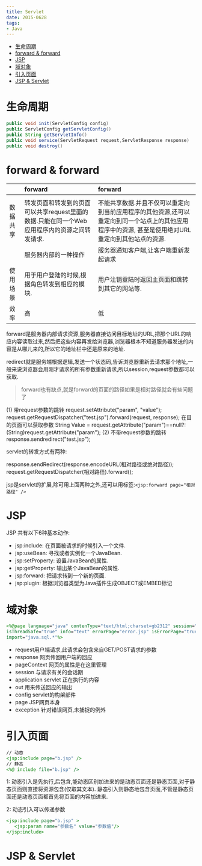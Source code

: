 ```yaml
---
title: Servlet
date: 2015-0628
tags:
- Java
---
```

<!-- TOC -->

- [生命周期](#生命周期)
- [forward & forward](#forward--forward)
- [JSP](#jsp)
- [域对象](#域对象)
- [引入页面](#引入页面)
- [JSP & Servlet](#jsp--servlet)

<!-- /TOC -->

# 生命周期

```Java
public void init(ServletConfig config)
public ServletConfig getServletConfig()
public String getServletInfo()
public void service(ServletRequest request,ServletResponse response)
public void destroy()
```

# forward & forward

||forward|forward|
|:---|:---|:---|
||||
|数据共享|转发页面和转发到的页面可以共享request里面的数据.只能在同一个Web应用程序内的资源之间转发请求.|不能共享数据.并且不仅可以重定向到当前应用程序的其他资源,还可以重定向到同一个站点上的其他应用程序中的资源, 甚至是使用绝对URL重定向到其他站点的资源.|
||服务器内部的一种操作|服务器通知客户端,让客户端重新发起请求|
|使用场景|用于用户登陆的时候,根据角色转发到相应的模块.|用户注销登陆时返回主页面和跳转到其它的网站等.|
|效率|高|低|
forward是服务器内部请求资源,服务器直接访问目标地址的URL,把那个URL的响应内容读取过来,然后把这些内容再发给浏览器,浏览器根本不知道服务器发送的内容是从哪儿来的,所以它的地址栏中还是原来的地址.

redirect就是服务端根据逻辑,发送一个状态码,告诉浏览器重新去请求那个地址,一般来说浏览器会用刚才请求的所有参数重新请求,所以session,request参数都可以获取.

> forward也有缺点,就是forward的页面的路径如果是相对路径就会有些问题了

(1) 带request参数的跳转
request.setAttribute("param", "value");
request.getRequestDispatcher("test.jsp").forward(request, response);
在目的页面可以获取参数
String Value = request.getAttribute("param")==null?:(String)request.getAttribute("param");
(2) 不带request参数的跳转
response.sendredirect("test.jsp");

servlet的转发方式有两种:

response.sendRedirect(response.encodeURL(相对路径或绝对路径));
request.getRequestDispatcher(相对路径).forward();

jsp是servlet的扩展,除可用上面两种之外,还可以用标签:`<jsp:forward page="相对路径" />`

# JSP

JSP 共有以下6种基本动作:

* jsp:include: 在页面被请求的时候引入一个文件.
* jsp:useBean: 寻找或者实例化一个JavaBean.
* jsp:setProperty: 设置JavaBean的属性.
* jsp:getProperty: 输出某个JavaBean的属性.
* jsp:forward: 把请求转到一个新的页面.
* jsp:plugin: 根据浏览器类型为Java插件生成OBJECT或EMBED标记

# 域对象

```jsp
<%@page language="java" contenType="text/html;charset=gb2312" session="true" buffer="64kb" autoFlush="true"
isThreadSafe="true" info="text" errorPage="error.jsp" isErrorPage="true" isELIgnored="true" pageEncoding="gb2312"
import="java.sql.*"%>
```

* request用户端请求,此请求会包含来自GET/POST请求的参数
* response 网页传回用户端的回应
* pageContext 网页的属性是在这里管理
* session 与请求有关的会话期
* application servlet 正在执行的内容
* out 用来传送回应的输出
* config servlet的构架部件
* page JSP网页本身
* exception 针对错误网页,未捕捉的例外


# 引入页面

```jsp
// 动态
<jsp:include page="b.jsp" /> 
// 静态
<%@ include file="b.jsp" /> 
```

1:
动态引入是先执行,后包含,能动态区别加进来的是动态页面还是静态页面,对于静态页面则直接将资源包含(仅取其文本).
静态引入则静态地包含页面,不管是静态页面还是动态页面都首先将页面的内容加进来.  

2:
动态引入可以传递参数
```jsp
<jsp:include page="b.jsp" >
   <jsp:param name="参数名" value="参数值"/>
</jsp:include>
```

# JSP & Servlet

